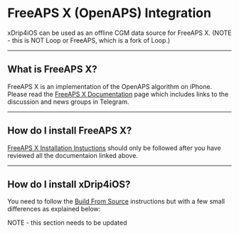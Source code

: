 # FreeAPS X (OpenAPS) Integration

xDrip4iOS can be used as an offline CGM data source for FreeAPS X. (NOTE - this is NOT Loop or FreeAPS, which is a fork of Loop.)

___
## What is FreeAPS X?

FreeAPS X is an implementation of the OpenAPS algorithm on iPhone.  Please read the [FreeAPS X Documentation](https://www.loopandlearn.org/freeaps-x/) page which includes links to the discussion and news groups in Telegram.


___
## How do I install FreeAPS X?

[FreeAPS X Installation Instuctions](https://www.loopandlearn.org/freeaps-x/#build) should only be followed after you have reviewed all the documentaion linked above.


___
## How do I install xDrip4iOS?

You need to follow the [Build From Source](../install/build.md) instructions but with a few small differences as explained below:

NOTE - this section needs to be updated



